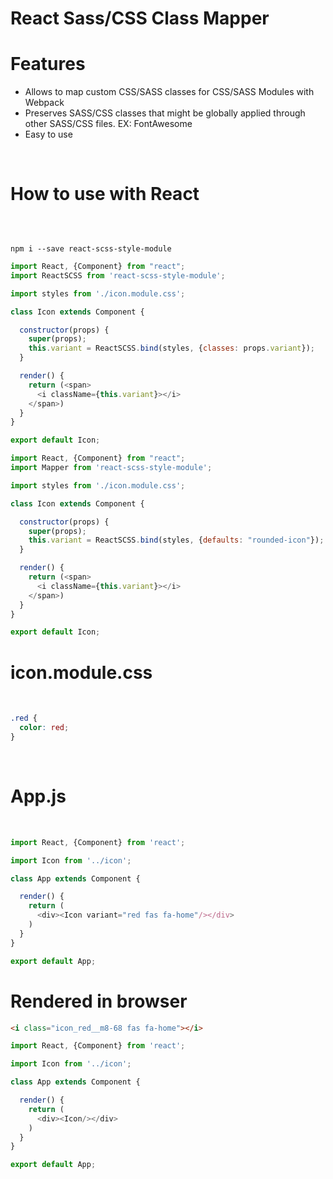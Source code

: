 # React Sass/CSS Class Mapper

<h1>Features</h1>
<ul>
<li>Allows to map custom CSS/SASS classes for CSS/SASS Modules with Webpack</li>
<li>Preserves SASS/CSS classes that might be globally applied through other SASS/CSS files. EX: FontAwesome</li>
<li>Easy to use</li>
</ul>
<br>
<h1>How to use with React</h1>
<br>
<pre><code>
npm i --save react-scss-style-module
</pre></code>

```javascript
import React, {Component} from "react";
import ReactSCSS from 'react-scss-style-module';

import styles from './icon.module.css';

class Icon extends Component {

  constructor(props) {
    super(props);
    this.variant = ReactSCSS.bind(styles, {classes: props.variant});
  }

  render() {
    return (<span>
      <i className={this.variant}></i>
    </span>)
  }
}

export default Icon;
```

```javascript
import React, {Component} from "react";
import Mapper from 'react-scss-style-module';

import styles from './icon.module.css';

class Icon extends Component {

  constructor(props) {
    super(props);
    this.variant = ReactSCSS.bind(styles, {defaults: "rounded-icon"});
  }

  render() {
    return (<span>
      <i className={this.variant}></i>
    </span>)
  }
}

export default Icon;
```

<h1>icon.module.css</h1>
<br>

```css
.red {
  color: red;
}
```

<br>
<h1>App.js</h1>
<br>

```javascript
import React, {Component} from 'react';

import Icon from '../icon';

class App extends Component {

  render() {
    return (
      <div><Icon variant="red fas fa-home"/></div>
    )
  }
}

export default App;

```

<h1>Rendered in browser</h1>

```html
<i class="icon_red__m8-68 fas fa-home"></i>
```

```javascript
import React, {Component} from 'react';

import Icon from '../icon';

class App extends Component {

  render() {
    return (
      <div><Icon/></div>
    )
  }
}

export default App;

```
